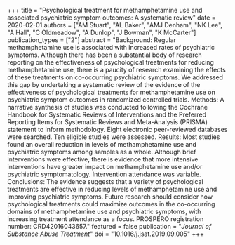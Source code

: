 +++
title = "Psychological treatment for methamphetamine use and associated psychiatric symptom outcomes: A systematic review"
date = 2020-02-01
authors = ["AM Stuart", "AL Baker", "AMJ Denham", "NK Lee", "A Hall", "C Oldmeadow", "A Dunlop", "J Bowman", "K McCarter"]
publication_types = ["2"]
abstract = "Background: Regular methamphetamine use is associated with increased rates of psychiatric symptoms. Although there has been a substantial body of research reporting on the effectiveness of psychological treatments for reducing methamphetamine use, there is a paucity of research examining the effects of these treatments on co-occurring psychiatric symptoms. We addressed this gap by undertaking a systematic review of the evidence of the effectiveness of psychological treatments for methamphetamine use on psychiatric symptom outcomes in randomized controlled trials. Methods: A narrative synthesis of studies was conducted following the Cochrane Handbook for Systematic Reviews of Interventions and the Preferred Reporting Items for Systematic Reviews and Meta-Analysis (PRISMA) statement to inform methodology. Eight electronic peer-reviewed databases were searched. Ten eligible studies were assessed. Results: Most studies found an overall reduction in levels of methamphetamine use and psychiatric symptoms among samples as a whole. Although brief interventions were effective, there is evidence that more intensive interventions have greater impact on methamphetamine use and/or psychiatric symptomatology. Intervention attendance was variable. Conclusions: The evidence suggests that a variety of psychological treatments are effective in reducing levels of methamphetamine use and improving psychiatric symptoms. Future research should consider how psychological treatments could maximize outcomes in the co-occurring domains of methamphetamine use and psychiatric symptoms, with increasing treatment attendance as a focus. PROSPERO registration number: CRD42016043657."
featured = false
publication = "*Journal of Substance Abuse Treatment*"
doi = "10.1016/j.jsat.2019.09.005"
+++

